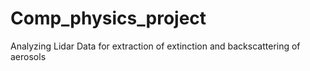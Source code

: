 # Comp_physics_project
Analyzing Lidar Data for extraction of extinction and backscattering of aerosols 
